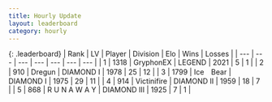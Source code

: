 ```yaml
---
title: Hourly Update
layout: leaderboard
category: hourly
---
```


{: .leaderboard}
| Rank | LV | Player | Division | Elo | Wins | Losses |
| --- | --- | --- | --- | --- | --- | --- |
| <span data-change="0">1</span> | 1318 | <span title="ID: 315148">GryphonEX</span> | LEGEND | <span data-change="0">2021</span> | <span data-change="0">5</span> | <span data-change="0">1</span> |
| <span data-change="0">2</span> | 910 | <span title="ID: 337810">Dregun</span> | DIAMOND I | <span data-change="0">1978</span> | <span data-change="0">25</span> | <span data-change="0">12</span> |
| <span data-change="1">3</span> | 1799 | <span title="ID: 417840">Ice　Bear</span> | DIAMOND I | <span data-change="27">1975</span> | <span data-change="10">29</span> | <span data-change="4">11</span> |
| <span data-change="-1">4</span> | 914 | <span title="ID: 112242">Victinifire</span> | DIAMOND II | <span data-change="0">1959</span> | <span data-change="0">18</span> | <span data-change="0">7</span> |
| <span data-change="0">5</span> | 868 | <span title="ID: 66144">R U N A W A Y</span> | DIAMOND III | <span data-change="0">1925</span> | <span data-change="0">7</span> | <span data-change="0">1</span> |